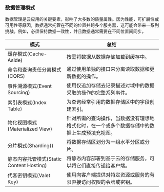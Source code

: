 ### 数据管理模式

数据管理是云应用的关键要素，影响了大多数的质量属性。因为性能，可扩展性或可用性等原因，数据通常托管在不同的位置并跨多个服务器，这可能会带来一系列挑战。例如，必须保持数据一致性，并且数据通常需要在不同位置间同步。

| 模式                                       | 总结                               |
|------------------------------------------|----------------------------------|
| 缓存模式(Cache-Aside)                       | 按需将数据从数据存储加载到缓存中。|
| 命令和查询责任分离模式(CQRS)                        | 通过使用单独的接口来分离读取数据和更新数据的操作。|
| 事件溯源模式(Event Sourcing)                   | 使用仅追加存储去记录描述对域中的数据采取的操作的完整系列事件。|
| 索引表模式(Index Table)                       |为查询经常引用的数据存储区中的字段创建索引。|
| 物化视图模式(Materialized View)                |针对所需的查询操作，当数据没有理想地格式化时，在一个或多个数据存储中的数据上生成预填充视图。|
| 分片模式(Sharding))                          | 将数据存储区划分为一组水平分区或分片。 |
| 静态内容托管模式(Static Content Hosting)         | 将静态内容部署到基于云的存储服务，可以将它们直接传递给客户端。 |
| 代客密钥模式(Valet Key)                         |使用向客户端提供对特定资源或服务的有限直接访问权限的令牌或密钥。|
